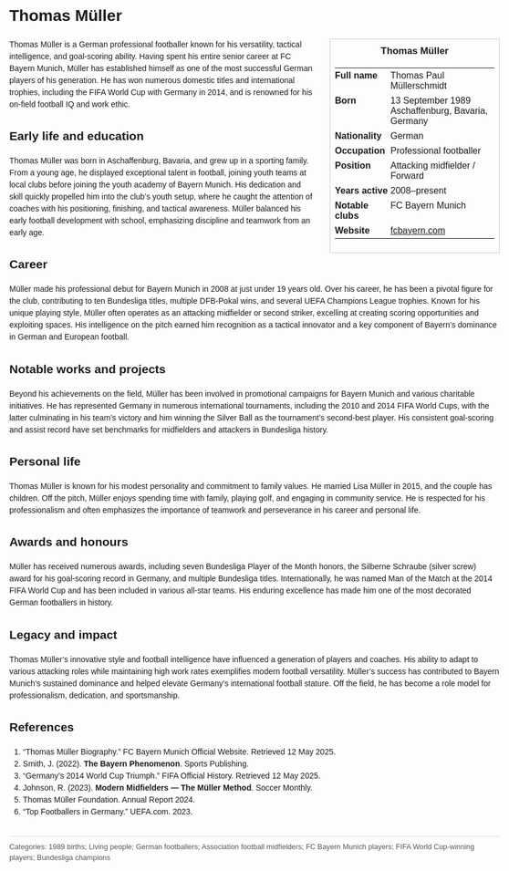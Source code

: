 <!DOCTYPE html>
<html>
<head>
  <title>Thomas Müller – Profile</title>
  <style>
    body { font-family: Arial, sans-serif; margin: 2rem auto; max-width: 960px; line-height: 1.5; }
    aside.infobox { float: right; width: 280px; margin: 0 0 1rem 1.5rem; border: 1px solid #ccc; padding: 0.5rem; font-size: 0.9rem; }
    aside.infobox h3 { text-align: center; margin-top: 0; }
    aside.infobox table { width: 100%; border-collapse: collapse; }
    aside.infobox td { padding: 0.25rem 0; vertical-align: top; }
    h1 { margin-top: 0; }
    footer.categories { font-size: 0.8rem; color: #555; border-top: 1px solid #ddd; padding-top: 0.5rem; margin-top: 2rem; }
  </style>
</head>
<body>
  <h1>Thomas Müller</h1>
  <aside class="infobox">
    <h3>Thomas Müller</h3>
    <table>
      <tr><td><strong>Full name</strong></td><td>Thomas Paul Müllerschmidt</td></tr>
      <tr><td><strong>Born</strong></td><td>13 September 1989<br>Aschaffenburg, Bavaria, Germany</td></tr>
      <td><strong>Nationality</strong></td><td>German</td></tr>
      <tr><td><strong>Occupation</strong></td><td>Professional footballer</td></tr>
      <tr><td><strong>Position</strong></td><td>Attacking midfielder / Forward</td></tr>
      <tr><td><strong>Years active</strong></td><td>2008–present</td></tr>
      <tr><td><strong>Notable clubs</strong></td><td>FC Bayern Munich</td></tr>
      <tr><td><strong>Website</strong></td><td><a href="https://fcbayern.com/en/players/thomas-muller">fcbayern.com</a></td></tr>
    </table>
  </aside>
  <p>Thomas Müller is a German professional footballer known for his versatility, tactical intelligence, and goal-scoring ability. Having spent his entire senior career at FC Bayern Munich, Müller has established himself as one of the most successful German players of his generation. He has won numerous domestic titles and international trophies, including the FIFA World Cup with Germany in 2014, and is renowned for his on-field football IQ and work ethic.</p>
  
  <h2>Early life and education</h2>
  <p>Thomas Müller was born in Aschaffenburg, Bavaria, and grew up in a sporting family. From a young age, he displayed exceptional talent in football, joining youth teams at local clubs before joining the youth academy of Bayern Munich. His dedication and skill quickly propelled him into the club’s youth setup, where he caught the attention of coaches with his positioning, finishing, and tactical awareness. Müller balanced his early football development with school, emphasizing discipline and teamwork from an early age.</p>
  
  <h2>Career</h2>
  <p>Müller made his professional debut for Bayern Munich in 2008 at just under 19 years old. Over his career, he has been a pivotal figure for the club, contributing to ten Bundesliga titles, multiple DFB-Pokal wins, and several UEFA Champions League trophies. Known for his unique playing style, Müller often operates as an attacking midfielder or second striker, excelling at creating scoring opportunities and exploiting spaces. His intelligence on the pitch earned him recognition as a tactical innovator and a key component of Bayern’s dominance in German and European football.</p>
  
  <h2>Notable works and projects</h2>
  <p>Beyond his achievements on the field, Müller has been involved in promotional campaigns for Bayern Munich and various charitable initiatives. He has represented Germany in numerous international tournaments, including the 2010 and 2014 FIFA World Cups, with the latter culminating in his team’s victory and him winning the Silver Ball as the tournament’s second-best player. His consistent goal-scoring and assist record have set benchmarks for midfielders and attackers in Bundesliga history.</p>
  
  <h2>Personal life</h2>
  <p>Thomas Müller is known for his modest personality and commitment to family values. He married Lisa Müller in 2015, and the couple has children. Off the pitch, Müller enjoys spending time with family, playing golf, and engaging in community service. He is respected for his professionalism and often emphasizes the importance of teamwork and perseverance in his career and personal life.</p>
  
  <h2>Awards and honours</h2>
  <p>Müller has received numerous awards, including seven Bundesliga Player of the Month honors, the Silberne Schraube (silver screw) award for his goal-scoring record in Germany, and multiple Bundesliga titles. Internationally, he was named Man of the Match at the 2014 FIFA World Cup and has been included in various all-star teams. His enduring excellence has made him one of the most decorated German footballers in history.</p>
  
  <h2>Legacy and impact</h2>
  <p>Thomas Müller’s innovative style and football intelligence have influenced a generation of players and coaches. His ability to adapt to various attacking roles while maintaining high work rates exemplifies modern football versatility. Müller’s success has contributed to Bayern Munich's sustained dominance and helped elevate Germany’s international football stature. Off the field, he has become a role model for professionalism, dedication, and sportsmanship.</p>
  
  <h2>References</h2>
  <ol>
    <li>“Thomas Müller Biography.” FC Bayern Munich Official Website. Retrieved 12 May 2025.</li>
    <li>Smith, J. (2022). <strong>The Bayern Phenomenon</strong>. Sports Publishing.</li>
    <li>“Germany’s 2014 World Cup Triumph.” FIFA Official History. Retrieved 12 May 2025.</li>
    <li>Johnson, R. (2023). <strong>Modern Midfielders — The Müller Method</strong>. Soccer Monthly.</li>
    <li>Thomas Müller Foundation. Annual Report 2024.</li>
    <li>“Top Footballers in Germany.” UEFA.com. 2023.</li>
  </ol>
  
  <footer class="categories">Categories: 1989 births; Living people; German footballers; Association football midfielders; FC Bayern Munich players; FIFA World Cup-winning players; Bundesliga champions</footer>
</body>
</html>